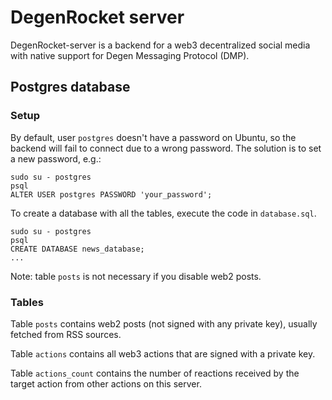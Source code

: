 # DegenRocket server

DegenRocket-server is a backend for a web3 decentralized social media with native support for Degen Messaging Protocol (DMP).

## Postgres database

### Setup

By default, user `postgres` doesn't have a password on Ubuntu, so the backend will fail to connect due to a wrong password. The solution is to set a new password, e.g.:

```
sudo su - postgres
psql
ALTER USER postgres PASSWORD 'your_password';
```

To create a database with all the tables, execute the code in `database.sql`. 

```
sudo su - postgres
psql
CREATE DATABASE news_database;
...
```

Note: table `posts` is not necessary if you disable web2 posts.

### Tables

Table `posts` contains web2 posts (not signed with any private key), usually fetched from RSS sources.

Table `actions` contains all web3 actions that are signed with a private key.

Table `actions_count` contains the number of reactions received by the target action from other actions on this server.

